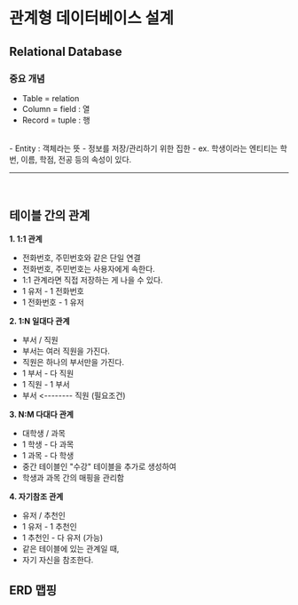 # 관계형 데이터베이스 설계
## Relational Database

### 중요 개념
- Table = relation <br>
- Column = field : 열<br>
- Record = tuple : 행 <br> 
<br>
- Entity : 객체라는 뜻
- 정보를 저장/관리하기 위한 집한
- ex. 학생이라는 엔티티는 학번, 이름, 학점, 전공 등의 속성이 있다.

<br>

----
<br>

## 테이블 간의 관계
**1. 1:1 관계**
- 전화번호, 주민번호와 같은 단일 연결
- 전화번호, 주민번호는 사용자에게 속한다.
- 1:1 관계라면 직접 저장하는 게 나을 수 있다.
- 1 유저 - 1 전화번호
- 1 전화번호 - 1 유저

**2. 1:N 일대다 관계**
- 부서 / 직원
- 부서는 여러 직원을 가진다.
- 직원은 하나의 부서만을 가진다.
- 1 부서 - 다 직원
- 1 직원 - 1 부서
- 부서 <-------- 직원 (필요조건)

**3. N:M 다대다 관계**
- 대학생 / 과목
- 1 학생 - 다 과목
- 1 과목 - 다 학생
- 중간 테이블인 "수강" 테이블을 추가로 생성하여
- 학생과 과목 간의 매핑을 관리함

**4. 자기참조 관계**
- 유저 / 추천인
- 1 유저 - 1 추천인
- 1 추천인 - 다 유저 (가능)
- 같은 테이블에 있는 관계일 때, 
- 자기 자신을 참조한다.
  


## ERD 맵핑
